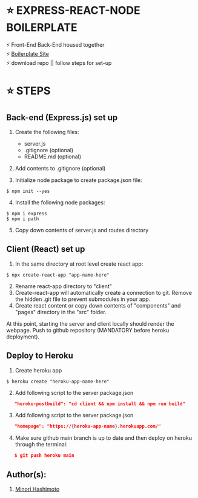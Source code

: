 #  :star: EXPRESS-REACT-NODE BOILERPLATE
:zap: Front-End Back-End housed together  
:zap: [Boilerplate Site](https://bp-expressreactnode.herokuapp.com/)  
:zap: download repo || follow steps for set-up

# :star: STEPS
## Back-end (Express.js) set up
1. Create the following files: 
    + server.js
    + .gitignore (optional)
    + README.md (optional)

2. Add contents to .gitignore (optional)

3. Initialize node package to create package.json file: 
```
$ npm init --yes
```
4. Install the following node packages:
```
$ npm i express
$ npm i path
```
5. Copy down contents of server.js and routes directory

## Client (React) set up
1. In the same directory at root level create react app:
```
$ npx create-react-app "app-name-here"
```
2. Rename react-app directory to "client"
3. Create-react-app will automatically create a connection to git. Remove the hidden .git file to prevent submodules in your app.
4. Create react content or copy down contents of "components" and "pages" directory in the "src" folder.

At this point, starting the server and client locally should render the webpage. Push to github repository (MANDATORY before heroku deployment).

## Deploy to Heroku
1. Create heroku app
```
$ heroku create "heroku-app-name-here"
```
2. Add following script to the server package.json 
```json
   "heroku-postbuild": "cd client && npm install && npm run build"
```
3. Add following script to the server package.json 
```json
   "homepage": "https://{heroku-app-name}.herokuapp.com/"
```
4. Make sure github main branch is up to date and then deploy on heroku through the terminal: 
```json
   $ git push heroku main
```

## Author(s): 
1. [Minori Hashimoto](https://github.com/minori-fh)
